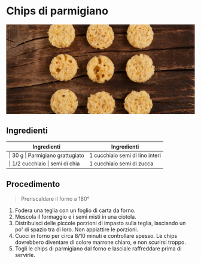 # Chips di parmigiano

![](img/chips-di-parmigiano.jpg)

## Ingredienti

| Ingredienti                        | Ingredienti                     |
| ---------------------------------- | ------------------------------- |
| \| 30 g \| Parmigiano grattugiato  | 1 cucchiaio semi di lino interi |
| \| $1/2$ cucchiaio \| semi di chia | 1 cucchiaio semi di zucca       |
## Procedimento

> Preriscaldare il forno a 180°

1. Fodera una teglia con un foglio di carta da forno.
2. Mescola il formaggio e i semi misti in una ciotola.
3. Distribuisci delle piccole porzioni di impasto sulla teglia, lasciando un po' di spazio tra di loro. Non appiattire le porzioni.
4. Cuoci in forno per circa 8/10 minuti e controllare spesso. Le chips dovrebbero diventare di colore marrone chiaro, e non scurirsi troppo.
5. Togli le chips di parmigiano dal forno e lasciale raffreddare prima di servirle.

